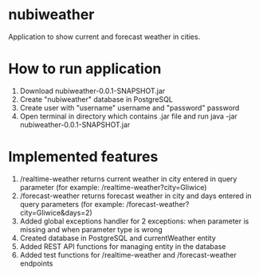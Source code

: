 # nubiweather
Application to show current and forecast weather in cities.

# How to run application
1) Download nubiweather-0.0.1-SNAPSHOT.jar
2) Create "nubiweather" database in PostgreSQL
3) Create user with "username" username and "password" password 
4) Open terminal in directory which contains .jar file and run java -jar nubiweather-0.0.1-SNAPSHOT.jar

# Implemented features
1) /realtime-weather returns current weather in city entered in query parameter (for example: /realtime-weather?city=Gliwice)
2) /forecast-weather returns forecast weather in city and days entered in query parameters (for example: /forecast-weather?city=Gliwice&days=2)
3) Added global exceptions handler for 2 exceptions: when parameter is missing and when parameter type is wrong
4) Created database in PostgreSQL and currentWeather entity 
5) Added REST API functions for managing entity in the database
6) Added test functions for /realtime-weather and /forecast-weather endpoints
